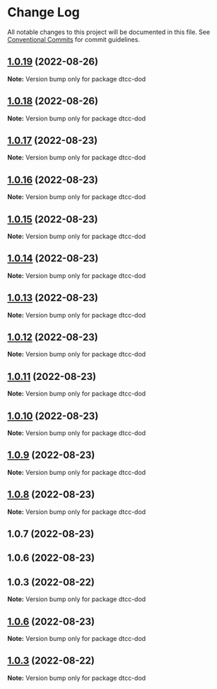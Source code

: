 # Change Log

All notable changes to this project will be documented in this file.
See [Conventional Commits](https://conventionalcommits.org) for commit guidelines.

## [1.0.19](https://github.com/paramountric/digitaltwincityviewer/compare/dtcc-dod@1.0.18...dtcc-dod@1.0.19) (2022-08-26)

**Note:** Version bump only for package dtcc-dod





## [1.0.18](https://github.com/paramountric/digitaltwincityviewer/compare/dtcc-dod@1.0.17...dtcc-dod@1.0.18) (2022-08-26)

**Note:** Version bump only for package dtcc-dod





## [1.0.17](https://github.com/paramountric/digitaltwincityviewer/compare/dtcc-dod@1.0.16...dtcc-dod@1.0.17) (2022-08-23)

**Note:** Version bump only for package dtcc-dod





## [1.0.16](https://github.com/paramountric/digitaltwincityviewer/compare/dtcc-dod@1.0.15...dtcc-dod@1.0.16) (2022-08-23)

**Note:** Version bump only for package dtcc-dod





## [1.0.15](https://github.com/paramountric/digitaltwincityviewer/compare/dtcc-dod@1.0.14...dtcc-dod@1.0.15) (2022-08-23)

**Note:** Version bump only for package dtcc-dod





## [1.0.14](https://github.com/paramountric/digitaltwincityviewer/compare/dtcc-dod@1.0.13...dtcc-dod@1.0.14) (2022-08-23)

**Note:** Version bump only for package dtcc-dod





## [1.0.13](https://github.com/paramountric/digitaltwincityviewer/compare/dtcc-dod@1.0.12...dtcc-dod@1.0.13) (2022-08-23)

**Note:** Version bump only for package dtcc-dod





## [1.0.12](https://github.com/paramountric/digitaltwincityviewer/compare/dtcc-dod@1.0.11...dtcc-dod@1.0.12) (2022-08-23)

**Note:** Version bump only for package dtcc-dod





## [1.0.11](https://github.com/paramountric/digitaltwincityviewer/compare/dtcc-dod@1.0.10...dtcc-dod@1.0.11) (2022-08-23)

**Note:** Version bump only for package dtcc-dod





## [1.0.10](https://github.com/paramountric/digitaltwincityviewer/compare/dtcc-dod@1.0.9...dtcc-dod@1.0.10) (2022-08-23)

**Note:** Version bump only for package dtcc-dod





## [1.0.9](https://github.com/paramountric/digitaltwincityviewer/compare/dtcc-dod@1.0.8...dtcc-dod@1.0.9) (2022-08-23)

**Note:** Version bump only for package dtcc-dod





## [1.0.8](https://github.com/paramountric/digitaltwincityviewer/compare/dtcc-dod@1.0.7...dtcc-dod@1.0.8) (2022-08-23)

**Note:** Version bump only for package dtcc-dod





## 1.0.7 (2022-08-23)



## 1.0.6 (2022-08-23)



## 1.0.3 (2022-08-22)

**Note:** Version bump only for package dtcc-dod





## [1.0.6](https://github.com/paramountric/digitaltwincityviewer/compare/v1.0.5...v1.0.6) (2022-08-23)

**Note:** Version bump only for package dtcc-dod





## [1.0.3](https://github.com/paramountric/digitaltwincityviewer/compare/v1.0.2...v1.0.3) (2022-08-22)

**Note:** Version bump only for package dtcc-dod
